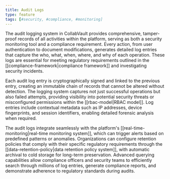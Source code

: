 ```yaml
---
title: Audit Logs
type: feature
tags: [#security, #compliance, #monitoring]
---
```


The audit logging system in CollabVault provides comprehensive, tamper-proof records of all activities within the platform, serving as both a security monitoring tool and a compliance requirement. Every action, from user authentication to document modifications, generates detailed log entries that capture the who, what, when, where, and why of each operation. These logs are essential for meeting regulatory requirements outlined in the [[compliance-framework|compliance framework]] and investigating security incidents.

Each audit log entry is cryptographically signed and linked to the previous entry, creating an immutable chain of records that cannot be altered without detection. The logging system captures not just successful operations but also failed attempts, providing visibility into potential security threats or misconfigured permissions within the [[rbac-model|RBAC model]]. Log entries include contextual metadata such as IP addresses, device fingerprints, and session identifiers, enabling detailed forensic analysis when required.

The audit logs integrate seamlessly with the platform's [[real-time-monitoring|real-time monitoring system]], which can trigger alerts based on predefined patterns or anomalies. Organizations can configure retention policies that comply with their specific regulatory requirements through the [[data-retention-policy|data retention policy system]], with automatic archival to cold storage for long-term preservation. Advanced querying capabilities allow compliance officers and security teams to efficiently search through millions of log entries, generate compliance reports, and demonstrate adherence to regulatory standards during audits.